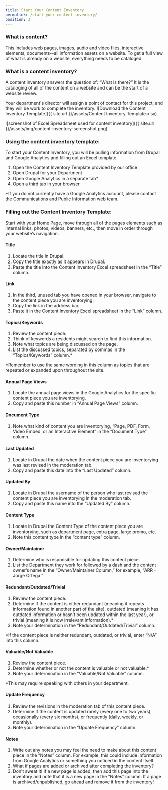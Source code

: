 ```yaml
---
title: Start Your Content Inventory
permalink: /start-your-content-inventory/
position: 3
---
```


### What is content?
This includes web pages, images, audio and video files, interactive elements, documents--all information assets on a website. To get a full view of what is already on a website, everything needs to be cataloged. 

### What is a content inventory?
A content inventory answers the question of: “What is there?” It is the cataloging of all of the content on a website and can be the start of a website review. 

Your department's director will assign a point of contact for this project, and they will be work to complete the inventory. ![Download the Content Inventory Template]({{ site.url }}/assets/Content Inventory Template.xlsx)

![screenshot of Excel Spreadsheet used for content inventory]({{ site.url }}/assets/img/content-inventory-screenshot.png)

### Using the content inventory template:
To start your Content Inventory, you will be pulling information from Drupal and Google Analytics and filling out an Excel template.

1. Open the Content Inventory Template provided by our office
2. Open Drupal for your Department
3. Open Google Analytics in a separate tab*
4. Open a third tab in your browser

*If you do not currently have a Google Analytics account, please contact the Communications and Public Information web team. 

### Filling out the Content Inventory Template:
Start with your Home Page, move through all of the pages elements such as internal links, photos, videos, banners, etc., then move in order through your website’s navigation.

#### Title

1. Locate the title in Drupal.
2. Copy the title exactly as it appears in Drupal.
3. Paste the title into the Content Inventory Excel spreadsheet in the “Title” column.

#### Link

1. In the third, unused tab you have opened in your browser, navigate to the content piece you are inventorying. 
2. Copy the link in the address bar.
3. Paste it in the Content Inventory Excel spreadsheet in the “Link” column.

#### Topics/Keywords

1. Review the content piece.
2. Think of keywords a residents might search to find this information.
3. Note what topics are being discussed on the page.
4. List the discussed topics, separated by commas in the “Topics/Keywords” column.*

*Remember to use the same wording in this column as topics that are repeated or expanded upon throughout the site.

#### Annual Page Views

1. Locate the annual page views in the Google Analytics for the specific content piece you are inventorying.
2. Copy and paste this number in “Annual Page Views” column.

#### Document Type

1. Note what kind of content you are inventorying, “Page, PDF, Form, Video Embed, or an Interactive Element” in the “Document Type” column.

#### Last Updated

1. Locate in Drupal the date when the content piece you are inventorying was last revised in the moderation tab. 
2. Copy and paste this date into the “Last Updated” column.

#### Updated By

1. Locate in Drupal the username of the person who last revised the content piece you are inventorying in the moderation tab.
2. Copy and paste this name into the “Updated By” column.

#### Content Type

1. Locate in Drupal the Content Type of the content piece you are inventorying, such as department page, extra page, large promo, etc.
2. Note this content type in the “content type” column.

#### Owner/Maintainer

1. Determine who is responsible for updating this content piece.
2. List the Department they work for followed by a dash and the content owner’s name in the “Owner/Maintainer Column,” for example, “ARR - Jorge Ortega.”

#### Redundant/Outdated/Trivial

1. Review the content piece.
2. Determine if the content is either redundant (meaning it repeats information found in another part of the site), outdated (meaning it has outdated information or hasn’t been updated within the last year), or trivial (meaning it is now irrelevant information).*
3. Note your determination in the “Redundant/Outdated/Trivial” column.

*If the content piece is neither redundant, outdated, or trivial, enter “N/A” into this column.

#### Valuable/Not Valuable

1. Review the content piece.
2. Determine whether or not the content is valuable or not valuable.*
3. Note your determination in the “Valuable/Not Valuable” column.

*This may require speaking with others in your department.

#### Update Frequency

1. Review the revisions in the moderation tab of this content piece.
2. Determine if the content is updated rarely (every one to two years), occasionally (every six months), or frequently (daily, weekly, or monthly).
3. Note your determination in the “Update Frequency” column.

#### Notes

1. Write out any notes you may feel the need to make about this content piece in the “Notes” column. For example, this could include information from Google Analytics or something you noticed in the content itself.
2. What if pages are added or archived after completing the inventory?
3. Don’t sweat it! If a new page is added, then add this page into the inventory and note that it is a new page in the “Notes” column. If a page is archived/unpublished, go ahead and remove it from the inventory! 
